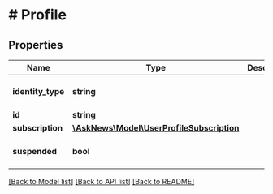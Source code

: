 # # Profile

## Properties

Name | Type | Description | Notes
------------ | ------------- | ------------- | -------------
**identity_type** | **string** |  | [optional] [default to 'user']
**id** | **string** |  |
**subscription** | [**\AskNews\Model\UserProfileSubscription**](UserProfileSubscription.md) |  |
**suspended** | **bool** |  | [optional] [default to false]

[[Back to Model list]](../../README.md#models) [[Back to API list]](../../README.md#endpoints) [[Back to README]](../../README.md)
